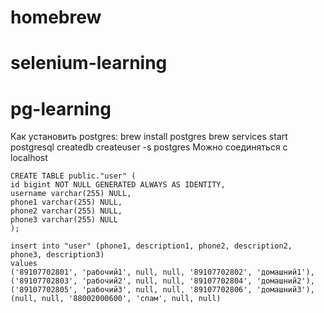 # homebrew


# selenium-learning

# pg-learning
Как установить postgres:
brew install postgres
brew services start postgresql
createdb
createuser -s postgres
Можно соединяться с localhost
```
CREATE TABLE public."user" (
id bigint NOT NULL GENERATED ALWAYS AS IDENTITY,
username varchar(255) NULL,
phone1 varchar(255) NULL,
phone2 varchar(255) NULL,
phone3 varchar(255) NULL
);

insert into "user" (phone1, description1, phone2, description2, phone3, description3) 
values
('89107702801', 'рабочий1', null, null, '89107702802', 'домашний1'),
('89107702803', 'рабочий2', null, null, '89107702804', 'домашний2'),
('89107702805', 'рабочий3', null, null, '89107702806', 'домашний3'),
(null, null, '88002000600', 'спам', null, null)
```